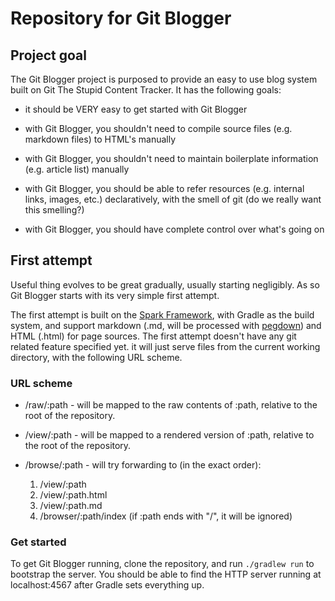 <!-- -*- mode: markdown; fill-column: 80 -*- -->

# Repository for Git Blogger

## Project goal

The Git Blogger project is purposed to provide an easy to use blog system built
on Git The Stupid Content Tracker. It has the following goals:

* it should be VERY easy to get started with Git Blogger

* with Git Blogger, you shouldn't need to compile source files (e.g. markdown
  files) to HTML's manually

* with Git Blogger, you shouldn't need to maintain boilerplate information
  (e.g. article list) manually

* with Git Blogger, you should be able to refer resources (e.g. internal links,
  images, etc.) declaratively, with the smell of git (do we really want this
  smelling?)

* with Git Blogger, you should have complete control over what's going on

## First attempt

Useful thing evolves to be great gradually, usually starting negligibly. As so
Git Blogger starts with its very simple first attempt.

The first attempt is built on the [Spark Framework](http://sparkjava.com), with
Gradle as the build system, and support markdown (.md, will be processed with
[pegdown](https://github.com/sirthias/pegdown)) and HTML (.html) for page
sources. The first attempt doesn't have any git related feature specified yet.
it will just serve files from the current working directory, with the following
URL scheme.

### URL scheme

* /raw/:path - will be mapped to the raw contents of :path, relative to the root
  of the repository.

* /view/:path - will be mapped to a rendered version of :path, relative to the
  root of the repository.

* /browse/:path - will try forwarding to (in the exact order):

    1. /view/:path
	1. /view/:path.html
	1. /view/:path.md
	1. /browser/:path/index (if :path ends with "/", it will be ignored)

### Get started

To get Git Blogger running, clone the repository, and run `./gradlew run` to
bootstrap the server. You should be able to find the HTTP server running at
localhost:4567 after Gradle sets everything up.
